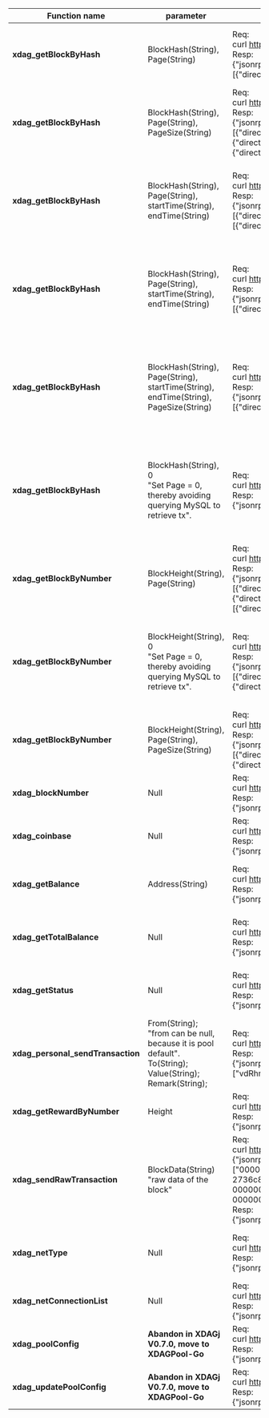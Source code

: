 | Function name                     | parameter                                                                                                                     | example                                                                                                                                                                                                                                                                                                                                                                                                                                                                                                                                                                                                                                                                                                                                                                                                                                                                                                                                                                                                                                                                                                                                                                                                                                                                                                                                                                                                              | describe                                                                                             |
|-----------------------------------|-------------------------------------------------------------------------------------------------------------------------------|----------------------------------------------------------------------------------------------------------------------------------------------------------------------------------------------------------------------------------------------------------------------------------------------------------------------------------------------------------------------------------------------------------------------------------------------------------------------------------------------------------------------------------------------------------------------------------------------------------------------------------------------------------------------------------------------------------------------------------------------------------------------------------------------------------------------------------------------------------------------------------------------------------------------------------------------------------------------------------------------------------------------------------------------------------------------------------------------------------------------------------------------------------------------------------------------------------------------------------------------------------------------------------------------------------------------------------------------------------------------------------------------------------------------|------------------------------------------------------------------------------------------------------|
| **xdag_getBlockByHash**           | BlockHash(String), Page(String)                                                                                               | Req:  <br />curl http://127.0.0.1:10001/ -s -X POST -H "Content-Type: application/json" --data "{\"jsonrpc\":\"2.0\",\"method\":\"xdag_getBlockByHash\",\"params\":[\"55Tffne2cwGSDRJU3kouvZfRNjk19ZaE7\",\"1\"],\"id\":1}"   <br />Resp:  <br />{"jsonrpc":"2.0","id":1,"result":{"height":0,"balance":"6912.000000000","blockTime":1689139840000,"timeStamp":1729679196160,"state":"Accepted","hash":null,"address":"55Tffne2cwGSDRJU3kouvZfRNjk19ZaE7","remark":null,"diff":null,"type":"Wallet","flags":null,"totalPage":1,"refs":null,"transactions":[{"direction":0,"hashlow":"0000000000000000bf32a3dcbf86f0f581fa813ed00ff86a3e5358d1a1c5c61c","address":"HMbFodFYUz5q+A/QPoH6gfXwhr/cozK/","amount":"640.000000000","time":1690418353515,"remark":"old balance to new address\u0000\u0000\u0000\u0000\u0000\u0000"]}}}                                                                                                                                                                                                                                                                                                                                                                                                                                                                                                                                                                                      | Enter blockhash & page to return the block information                                               |
| **xdag_getBlockByHash**           | BlockHash(String), Page(String), PageSize(String)                                                                             | Req:  <br />curl http://127.0.0.1:10001/ -s -X POST -H "Content-Type: application/json" --data "{\"jsonrpc\":\"2.0\",\"method\":\"xdag_getBlockByHash\",\"params\":[\"4mvr3DNkpWY9ikpGy4maaMSQqUmXjR2hp\",\"1\",\"3\"],\"id\":1}"   <br />Resp:  <br />{"jsonrpc":"2.0","id":1,"result":{"height":0,"balance":"37.000000000","blockTime":1689139840000,"timeStamp":1729679196160,"state":"Accepted","hash":null,"address":"4mvr3DNkpWY9ikpGy4maaMSQqUmXjR2hp","remark":null,"diff":null,"type":"Wallet","flags":null,"totalPage":2,"refs":null,"transactions":[{"direction":1,"hashlow":"00000000000000004beb1b1214268ed714df3eabc10b978177b11ebc7c3dafc1","address":"wa89fLwesXeBlwvBqz7fFNeOJhQSG+tL","amount":"5.000000000","time":1691675600194,"remark":null},{"direction":1,"hashlow":"0000000000000000fd4b4640100f97b784decfe237fa3dd510e7f2de8f6a1bae","address":"rhtqj97y5xDVPfo34s/ehLeXDxBARkv9","amount":"10.000000000","time":1691675494125,"remark":null},{"direction":1,"hashlow":"0000000000000000edd2bf7e76c8118b5dfaff85467a572f89df9df49fda1ed7","address":"1x7an/Sd34kvV3pGhf/6XYsRyHZ+v9Lt","amount":"12.000000000","time":1691675453150,"remark":null}]}}                                                                                                                                                                                                                                      | Enter blockhash & page & page size to return the block information                                   |
| **xdag_getBlockByHash**           | BlockHash(String), Page(String), startTime(String), endTime(String)                                                           | Req:  <br />curl http://127.0.0.1:10001/ -s -X POST -H "Content-Type: application/json" --data "{\"jsonrpc\":\"2.0\",\"method\":\"xdag_getBlockByHash\",\"params\":[\"Y988dNXpwuwNl3OeL1e3dEJ/d9ths8ho\",\"1\",\"2023-7-27 12:30:10\",\"2023-7-27 13:05:20\"],\"id\":1}"   <br />Resp:  <br />{"jsonrpc":"2.0","id":1,"result":{"height":2653389,"balance":"64.000000000","blockTime":1690433215999,"timeStamp":1731003613183,"state":"Main","hash":"aa66fae386b3cf9868c8b361db777f4274b7572f9e73970decc2e9d5743cdf63","address":"Y988dNXpwuwNl3OeL1e3dEJ/d9ths8ho","remark":"XdagJ_Test02","diff":"0xcdf6e05670013e7d15c4b9324f3","type":"Main","flags":"3f","totalPage":1,"refs":[{"direction":2,"address":"Y988dNXpwuwNl3OeL1e3dEJ/d9ths8ho","hashlow":"000000000000000068c8b361db777f4274b7572f9e73970decc2e9d5743cdf63","amount":"0.000000000"},{"direction":1,"address":"pagdyv2jCPcPqxwBnV5BibEDFnIlTkZ6","hashlow":"00000000000000007a464e25721603b189415e9d011cab0ff708a3fdca1da8a5","amount":"0.000000000"}],"transactions":[{"direction":2,"hashlow":"000000000000000068c8b361db777f4274b7572f9e73970decc2e9d5743cdf63","address":"Y988dNXpwuwNl3OeL1e3dEJ/d9ths8ho","amount":"64.000000000","time":1690433215999,"remark":"XdagJ_Test02"]}}}                                                                                                                                                             | Enter blockhash & page & start time & end time to return the block information                       |
| **xdag_getBlockByHash**           | BlockHash(String), Page(String), startTime(String), endTime(String)                                                           | Req:  <br />curl http://127.0.0.1:10001/ -s -X POST -H "Content-Type: application/json" --data "{\"jsonrpc\":\"2.0\",\"method\":\"xdag_getBlockByHash\",\"params\":[\"55Tffne2cwGSDRJU3kouvZfRNjk19ZaE7\",\"1\",\"1690418353515\",\"1690433215999\"],\"id\":1}"   <br />Resp:  <br />{"jsonrpc":"2.0","id":1,"result":{"height":0,"balance":"6912.000000000","blockTime":1689139840000,"timeStamp":1729679196160,"state":"Accepted","hash":null,"address":"55Tffne2cwGSDRJU3kouvZfRNjk19ZaE7","remark":null,"diff":null,"type":"Wallet","flags":null,"totalPage":1,refs":null,"transactions":[{"direction":0,"hashlow":"0000000000000000bf32a3dcbf86f0f581fa813ed00ff86a3e5358d1a1c5c61c","address":"HMbFodFYUz5q+A/QPoH6gfXwhr/cozK/","amount":"640.000000000","time":1690418353515,"remark":"old balance to new address\u0000\u0000\u0000\u0000\u0000\u0000"]}}}                                                                                                                                                                                                                                                                                                                                                                                                                                                                                                                                                   | Enter blockhash & page & start timestamp & end timestamp to return the block information             |
| **xdag_getBlockByHash**           | BlockHash(String), Page(String), startTime(String), endTime(String), PageSize(String)                                         | Req:  <br />curl http://127.0.0.1:10001/ -s -X POST -H "Content-Type: application/json" --data "{\"jsonrpc\":\"2.0\",\"method\":\"xdag_getBlockByHash\",\"params\":[\"4mvr3DNkpWY9ikpGy4maaMSQqUmXjR2hp\",\"1\",\"1691675158000\",\"1691675168999\",\"3\"],\"id\":1}"   <br />Resp: <br />{"jsonrpc":"2.0","id":1,"result":{"height":0,"balance":"37.000000000","blockTime":1689139840000,"timeStamp":1729679196160,"state":"Accepted","hash":null,"address":"4mvr3DNkpWY9ikpGy4maaMSQqUmXjR2hp","remark":null,"diff":null,"type":"Wallet","flags":null,"totalPage":1,"refs":null,"transactions":[{"direction":0,"hashlow":"00000000000000005161900e0c375f9c3600cf1aa894bb5d003127b9f3ca0f56","address":"Vg/K87knMQBdu5SoGs8ANpxfNwwOkGFR","amount":"64.000000000","time":1691675158000,"remark":"old balance to new address\u0000\u0000\u0000\u0000\u0000\u0000"}]}}                                                                                                                                                                                                                                                                                                                                                                                                                                                                                                                                                | Enter blockhash & page & start timestamp & end timestamp & page size to return the block information |
| **xdag_getBlockByHash**           | BlockHash(String), 0   <br />"Set Page = 0, thereby avoiding querying MySQL to retrieve tx".                                  | Req:  <br />curl http://127.0.0.1:10001/ -s -X POST -H "Content-Type: application/json" --data "{\"jsonrpc\":\"2.0\",\"method\":\"xdag_getBlockByHash\",\"params\":[\"4mvr3DNkpWY9ikpGy4maaMSQqUmXjR2hp\",\"0\"],\"id\":1}"   <br />Resp:  <br />{"jsonrpc":"2.0","id":1,"result":{"height":0,"balance":"1600.000000000","blockTime":1689139840000,"timeStamp":1729679196160,"state":"Accepted","hash":null,"address":"4mvr3DNkpWY9ikpGy4maaMSQqUmXjR2hp","remark":null,"diff":null,"type":"Wallet","flags":null,"totalPage":0,"refs":null,"transactions":null}}                                                                                                                                                                                                                                                                                                                                                                                                                                                                                                                                                                                                                                                                                                                                                                                                                                                     | Enter blockhash & set page = 0 to return the block information without querying MySQL to obtain tx   |
| **xdag_getBlockByNumber**         | BlockHeight(String), Page(String)                                                                                             | Req:  <br />curl http://127.0.0.1:10001/ -s -X POST -H "Content-Type: application/json" --data "{\"jsonrpc\":\"2.0\",\"method\":\"xdag_getBlockByNumber\",\"params\":[\"2652592\",\"1\"],\"id\":1}"  <br />Resp:  <br />{"jsonrpc":"2.0","id":1,"result":{"height":2652592,"balance":"0.000000000","blockTime":1690356415999,"timeStamp":1730924969983,"state":"Main","hash":"e5975ce26b8102350573292b19c38d0ef9dc09a374b9e86a2aedb011fa7c0d8e","address":"jg18+hGw7Spq6Ll0ownc+Q6NwxkrKXMF","remark":"XdagJ","diff":"0xcdf6e05670013e7517c3e4582f8","type":"Main","flags":"3f","totalpage":1,"refs":[{"direction":2,"address":"jg18+hGw7Spq6Ll0ownc+Q6NwxkrKXMF","hashlow":"00000000000000000573292b19c38d0ef9dc09a374b9e86a2aedb011fa7c0d8e","amount":"0.000000000"},{"direction":1,"address":"/JoxRqqgh7T/z2n7TjptTQ84n+QYfrqS","hashlow":"000000000000000092ba7e18e49f380f4d6d3a4efb69cfffb487a0aa46319afc","amount":"0.000000000"},{"direction":1,"address":"7LE5lCuvIAyREE3jF1VWTa85apucqS7Z","hashlow":"0000000000000000d92ea99c9b6a39af4d565517e34d10910c20af2b9439b1ec","amount":"0.000000000"}],"transactions":[{"direction":2,"hashlow":"00000000000000000573292b19c38d0ef9dc09a374b9e86a2aedb011fa7c0d8e","address":"jg18+hGw7Spq6Ll0ownc+Q6NwxkrKXMF","amount":"64.000000000","time":1690356415999,"remark":"XdagJ"}]}}                                                                                 | Enter block height & page to return block information                                                |
| **xdag_getBlockByNumber**         | BlockHeight(String), 0   <br />"Set Page = 0, thereby avoiding querying MySQL to retrieve tx".                                | Req:  <br />curl http://127.0.0.1:10001/ -s -X POST -H "Content-Type: application/json" --data "{\"jsonrpc\":\"2.0\",\"method\":\"xdag_getBlockByNumber\",\"params\":[\"2652628\",\"0\"],\"id\":1}"  <br />Resp:  <br />{"jsonrpc":"2.0","id":1,"result":{"height":2652628,"balance":"64.000000000","blockTime":1690781887999,"timeStamp":1731360653311,"state":"Main","hash":"efb5d86f28f16dc1ff51e4468edcaa508e97fe3a704b6db7a40c393b84d59683","address":"g5bVhDs5DKS3bUtwOv6XjlCq3I5G5FH/","remark":"XdagJ","diff":"0xcdf6e05670013e752373b6389d4","type":"Main","flags":"3f","totalPage":0,"refs":[{"direction":2,"address":"g5bVhDs5DKS3bUtwOv6XjlCq3I5G5FH/","hashlow":"0000000000000000ff51e4468edcaa508e97fe3a704b6db7a40c393b84d59683","amount":"0.000000000"},{"direction":1,"address":"uA+JMeO1R+XMraLPywQDbS+J44FqqOqt","hashlow":"0000000000000000adeaa86a81e3892f6d0304cbcfa2adcce547b5e331890fb8","amount":"0.000000000"},{"direction":1,"address":"Zt3jpA2OXs38d3scK5BxPVfT6+pUSFf/","hashlow":"0000000000000000ff574854eaebd3573d71902b1c7b77fccd5e8e0da4e3dd66","amount":"0.000000000"}],"transactions":null}}                                                                                                                                                                                                                                                                                     | Enter block height & set page = 0 to return block information without querying MySQL to obtain tx    |
| **xdag_getBlockByNumber**         | BlockHeight(String), Page(String), PageSize(String)                                                                           | Req:  <br />curl http://127.0.0.1:10001/ -s -X POST -H "Content-Type: application/json" --data "{\"jsonrpc\":\"2.0\",\"method\":\"xdag_getBlockByNumber\",\"params\":[\"2650572\",\"1\",\"2\"],\"id\":1}"  <br />Resp: <br />{"jsonrpc":"2.0","id":1,"result":{"height":0,"balance":"0.000000000","blockTime":1689139840000,"timeStamp":1729679196160,"state":null,"hash":"2f9f2c437ccf2bb5a51bb1f8c2dc7484d2c64e9ba48e3eb31073c52a7b63e7ff","address":"/+djeyrFcxCzPo6km07G0oR03ML4sRul","remark":null,"diff":null,"type":"Snapshot","flags":null,"totalPage":2,"refs":null,"transactions":[{"direction":1,"hashlow":"0000000000000000042b5b9cb5241190af069321f194f14e39b59c9616371d83","address":"gx03FpactTlO8ZTxIZMGr5ARJLWcWysE","amount":"64.000000000","time":1691827406885,"remark":"old balance to new address\u0000\u0000\u0000\u0000\u0000\u0000"},{"direction":1,"hashlow":"0000000000000000042b5b9cb5241190af069321f194f14e39b59c9616371d83","address":"gx03FpactTlO8ZTxIZMGr5ARJLWcWysE","amount":"64.000000000","time":1691827406885,"remark":"old balance to new address\u0000\u0000\u0000\u0000\u0000\u0000"}]}}                                                                                                                                                                                                                                                                                    | Enter block height & page & page size to return block information                                    |
| **xdag_blockNumber**              | Null                                                                                                                          | Req:  <br />curl http://127.0.0.1:10001/ -s -X POST -H "Content-Type: application/json" --data "{\"jsonrpc\":\"2.0\",\"method\":\"xdag_blockNumber\",\"params\":[],\"id\":1}" <br />Resp: <br />{"jsonrpc":"2.0","id":1,"result":"5"}                                                                                                                                                                                                                                                                                                                                                                                                                                                                                                                                                                                                                                                                                                                                                                                                                                                                                                                                                                                                                                                                                                                                                                                | Used to return the current main block height                                                         |
| **xdag_coinbase**                 | Null                                                                                                                          | Req:  <br />curl http://127.0.0.1:10001/ -s -X POST -H "Content-Type: application/json" --data "{\"jsonrpc\":\"2.0\",\"method\":\"xdag_coinbase\",\"params\":[],\"id\":1}"  <br />Resp:  <br />{"jsonrpc":"2.0","id":1,"result":"K5q0ews/ma110QLUzePetOdU+EwYKrud"}                                                                                                                                                                                                                                                                                                                                                                                                                                                                                                                                                                                                                                                                                                                                                                                                                                                                                                                                                                                                                                                                                                                                                  | Used to return the current pool miner                                                                |
| **xdag_getBalance**               | Address(String)                                                                                                               | Req:  <br />curl http://127.0.0.1:10001/ -s -X POST -H "Content-Type: application/json" --data "{\"jsonrpc\":\"2.0\",\"method\":\"xdag_getBalance\",\"params\":[\"K5q0ews/ma110QLUzePetOdU+EwYKrud\"],\"id\":1}"  <br />Resp:  <br />{"jsonrpc":"2.0","id":1,"result":"1024.000000000"}                                                                                                                                                                                                                                                                                                                                                                                                                                                                                                                                                                                                                                                                                                                                                                                                                                                                                                                                                                                                                                                                                                                              | Enter an address to return the balance of the address                                                |
| **xdag_getTotalBalance**          | Null                                                                                                                          | Req:  <br />curl http://127.0.0.1:10001/ -s -X POST -H "Content-Type: application/json" --data "{\"jsonrpc\":\"2.0\",\"method\":\"xdag_getTotalBalance\",\"params\":[],\"id\":1}"  <br />Resp:  <br />{"jsonrpc":"2.0","id":1,"result":"5120.000000000"}                                                                                                                                                                                                                                                                                                                                                                                                                                                                                                                                                                                                                                                                                                                                                                                                                                                                                                                                                                                                                                                                                                                                                             | Used to return the current balance of this pool                                                      |
| **xdag_getStatus**                | Null                                                                                                                          | Req:  <br />curl http://127.0.0.1:10001/ -s -X POST -H "Content-Type: application/json" --data "{\"jsonrpc\":\"2.0\",\"method\":\"xdag_getStatus\",\"params\":[],\"id\":1}"  <br />Resp:  <br />{"jsonrpc":"2.0","id":1,"result":{"nblock":"410","totalNblocks":"410","nmain":"355","totalNmain":"355","curDiff":"0x8cdcc571bb0","netDiff":"0x8cdcc571bb0","hashRateOurs":"4.6310760077049364E-15","hashRateTotal":"4.6310760077049364E-15","ourSupply":"363520.000000000","netSupply":"363520.000000000"}}                                                                                                                                                                                                                                                                                                                                                                                                                                                                                                                                                                                                                                                                                                                                                                                                                                                                                                          | Used to return the status of the XDAG network                                                        |
| **xdag_personal_sendTransaction** | From(String);  <br />"from can be null, because it is pool default". <br />To(String);  <br /> Value(String); Remark(String); | Req: <br />curl http://127.0.0.1:10001/ -s -X POST -H "Content-Type: application/json" --data "{\"jsonrpc\":\"2.0\",\"method\":\"xdag_personal_sendTransaction\",\"params\":[{\"to\":\"K5q0ews/ma110QLUzePetOdU+EwYKrud\",\"value\": \"100\",\"remark\":\"test\"},\"password\"],\"id\":1}"  #replace password  <br />Resp:  <br />{"jsonrpc":"2.0","id":1,"result":["vdRhmOwyMnZGWa175jIeGM8wRKxFD4R8","5OzeDiBqW3B6mtTeETgtR3WaVMKtB4+1","XUpG7kNvo+Ry0NYdPXSZCosaKdA2DfyR","byoUkvt9Y3jOLHjNpoiAJiwNT5ERSo+D","/7Fbib4Q/hONloUxX0lFNr28zEGdzOFp","9ECM/iCC9llyMfESZqDujftpkACcvR3R","eYi9z1vmNHNQqsXyXnzeq/gUlS7//WhQ","srN4XT6jPIrBWZ+OZZRydE/0bqZavjQZ","iXekUXBKRhuPWou7ChFZAmyrHEOfFVuI","LHhaVsyA8BSdumNlxTJ4o5j+I1IyeXj2"]}                                                                                                                                                                                                                                                                                                                                                                                                                                                                                                                                                                                                                                                                                  | Used to transfer from pool to other address                                                          |
| **xdag_getRewardByNumber**        | Height                                                                                                                        | Req: <br />curl http://127.0.0.1:10001/ -s -X POST -H "Content-Type: application/json" --data "{\"jsonrpc\":\"2.0\",\"method\":\"xdag_getRewardByNumber\",\"params\":[\"1000\"],\"id\":1}"  <br />Resp:  <br />{"jsonrpc":"2.0","id":1,"result":"1024.000000000"}                                                                                                                                                                                                                                                                                                                                                                                                                                                                                                                                                                                                                                                                                                                                                                                                                                                                                                                                                                                                                                                                                                                                                    | Used to return the reward of some height                                                             |
| **xdag_sendRawTransaction**       | BlockData(String) <br /> "raw data of the block"                                                                              | Req:  <br />curl http://127.0.0.1:10001/ -s -X POST -H "Content-Type: application/json" --data "  <br /> {\"jsonrpc\":\"2.0\",\"method\":\"xdag_sendRawTransaction\",\"params\":  <br />[\"00000000000000002863550000000000feffed9d7d01000000000000000000005d453264dfe0f2dcd0b09fff8db233af668bf7aa873176470000000064000000defb03f1a99ce1498f19afa5b0c752d5409bb2fdc4e087e10000000064000000506bc1dc099358e5137292f4efdd57e400f29ba5132aa5d12b18dac1c1f6aaba12dfa82f55245fb4a8a8ddbbe2eb970f80347741ff0907e8844630004981eb230a329c87c  <br />2736c8067e7a15190587502e5bf761e4f919aaf84ce62b3f1f5cffc0000000000000000000000000000000000000000000000000000000000000000000000000000000000000000000000000000000000000000000000000000000000000000000000000000000000000000000000000000000000000000000000000000000000000000000000000000000000000000000000000000000000000000000000000000  <br />00000000000000000000000000000000000000000000000000000000000000000000000000000000000000000000000000000000000000000000000000000000000000000000000000000000000000000000000000000000000000000000000000000000000000000000000000000000000000000000000000000000000000000000000000000000000000000000000000000000000000000000000000000000  <br />0000000000000000000000000000000000000000000000000000(TxBlockRawDate)\"],\"id\":1}"  <br />Resp: <br />{"jsonrpc":"2.0","id":1,"result":"MWdnWaYpLMwlazfFwmk4onmNE82JVFTB(BlockHash)"} | Used to send transactions                                                                            |
| **xdag_netType**                  | Null                                                                                                                          | Req:  <br />curl http://127.0.0.1:10001/ -s -X POST -H "Content-Type: application/json" --data "{\"jsonrpc\":\"2.0\",\"method\":\"xdag_netType\",\"params\":[],\"id\":1}"  <br />Resp:  <br />{"jsonrpc":"2.0","id":1,"result":"testnet"}                                                                                                                                                                                                                                                                                                                                                                                                                                                                                                                                                                                                                                                                                                                                                                                                                                                                                                                                                                                                                                                                                                                                                                            | Used to return the net type xdag running for                                                         |
| **xdag_netConnectionList**        | Null                                                                                                                          | Req:  <br />curl http://127.0.0.1:10001/ -s -X POST -H "Content-Type: application/json" --data "{\"jsonrpc\":\"2.0\",\"method\":\"xdag_netConnectionList\",\"params\":[],\"id\":1}"  <br />Resp:  <br />{"jsonrpc":"2.0","id":1,"result":[{"nodeAddress":"127.0.0.1:55067","connectTime":1751104356352,"inBound":0,"outBound":0}]} Used to return the net conn list                                                                                                                                                                                                                                                                                                                                                                                                                                                                                                                                                                                                                                                                                                                                                                                                                                                                                                                                                                                                                                                  | Used to return the net connect list                                                                  |
| **xdag_poolConfig**               | **Abandon in XDAGj V0.7.0, move to XDAGPool-Go**                                                                              | Req:  <br />curl http://127.0.0.1:10001/ -s -X POST -H "Content-Type: application/json" --data "{\"jsonrpc\":\"2.0\",\"method\":\"xdag_poolConfig\",\"params\":[],\"id\":1}"  <br />Resp:  <br />{"jsonrpc":"2.0","id":1,"result":{"poolIp":"127.0.0.1","poolPort":7001,"nodeIp":"127.0.0.1","nodePort":8001,"globalMinerLimit":8192,"maxConnectMinerPerIp":256,"maxMinerPerAccount":256,"poolFeeRation":"5.0","poolRewardRation":"5.0","poolDirectRation":"5.0","poolFundRation":"5.0"}}                                                                                                                                                                                                                                                                                                                                                                                                                                                                                                                                                                                                                                                                                                                                                                                                                                                                                                                            | Used to get pool config                                                                              |
| **xdag_updatePoolConfig**         | **Abandon in XDAGj V0.7.0, move to XDAGPool-Go**                                                                              | Req:  <br />curl http://127.0.0.1:10001/ -s -X POST -H "Content-Type: application/json" --data "{\"jsonrpc\":\"2.0\",\"method\":\"xdag_updatePoolConfig\",\"params\":[{\"poolFeeRation\":\"12\",\"poolRewardRation\":\"11\",\"poolDirectRation\":\"13\",\"poolFundRation\":\"14.2\"},\"password\"],\"id\":1}"  <br />Resp:  <br />{"jsonrpc":"2.0","id":1,"result":"Success"}                                                                                                                                                                                                                                                                                                                                                                                                                                                                                                                                                                                                                                                                                                                                                                                                                                                                                                                                                                                                                                        | Used to update award configuration                                                                   |



